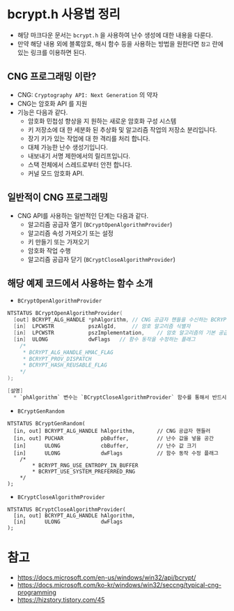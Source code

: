 # bcrypt.h 사용법 정리

* 해당 마크다운 문서는 `bcrypt.h` 을 사용하여 난수 생성에 대한 내용을 다룬다. 
* 만약 해당 내용 외에 블록암호, 해시 함수 등을 사용하는 방법을 원한다면 `참고` 란에 있는 링크를 이용하면 된다.  

## CNG 프로그래밍 이란?

* CNG: `Cryptography API: Next Generation` 의 약자
* CNG는 암호화 API 를 지원
* 기능은 다음과 같다.
  * 암호화 민첩성 향상을 지 원하는 새로운 암호화 구성 시스템
  * 키 저장소에 대 한 세분화 된 추상화 및 알고리즘 작업의 저장소 분리입니다.
  * 장기 키가 있는 작업에 대 한 격리를 처리 합니다.
  * 대체 가능한 난수 생성기입니다.
  * 내보내기 서명 제한에서의 릴리프입니다.
  * 스택 전체에서 스레드로부터 안전 합니다.
  * 커널 모드 암호화 API.

## 일반적이 CNG 프로그래밍

* CNG API를 사용하는 일반적인 단계는 다음과 같다. 
  * 알고리즘 공급자 열기 (`BCryptOpenAlgorithmProvider`)
  * 알고리즘 속성 가져오기 또는 설정
  * 키 만들기 또는 가져오기
  * 암호화 작업 수행
  * 알고리즘 공급자 닫기 (`BCryptCloseAlgorithmProvider`)

## 해당 예제 코드에서 사용하는 함수 소개

* `BCryptOpenAlgorithmProvider`
```c
NTSTATUS BCryptOpenAlgorithmProvider(
  [out] BCRYPT_ALG_HANDLE *phAlgorithm, // CNG 공급자 핸들을 수신하는 BCRYPT_ALG_HANDLE 변수에 대한 포인터
  [in]  LPCWSTR           pszAlgId,     // 암호 알고리즘 식별자
  [in]  LPCWSTR           pszImplementation,    // 암호 알고리즘의 기본 공급자
  [in]  ULONG             dwFlags   // 함수 동작을 수정하는 플래그 
    /*
     * BCRYPT_ALG_HANDLE_HMAC_FLAG
     * BCRYPT_PROV_DISPATCH
     * BCRYPT_HASH_REUSABLE_FLAG
    */
);

[설명]
  * `phAlgorithm` 변수는 `BCryptCloseAlgorithmProvider` 함수를 통해서 반드시 close 시켜줘야 한다.
```
* `BCryptGenRandom`
```
NTSTATUS BCryptGenRandom(
  [in, out] BCRYPT_ALG_HANDLE hAlgorithm,       // CNG 공급자 핸들러
  [in, out] PUCHAR            pbBuffer,         // 난수 값을 넣을 공간
  [in]      ULONG             cbBuffer,         // 난수 값 크기
  [in]      ULONG             dwFlags           // 함수 동작 수정 플래그
    /*
        * BCRYPT_RNG_USE_ENTROPY_IN_BUFFER
        * BCRYPT_USE_SYSTEM_PREFERRED_RNG
    */
);
```
* `BCryptCloseAlgorithmProvider`
```
NTSTATUS BCryptCloseAlgorithmProvider(
  [in, out] BCRYPT_ALG_HANDLE hAlgorithm,
  [in]      ULONG             dwFlags
);
```

# 참고 

* https://docs.microsoft.com/en-us/windows/win32/api/bcrypt/ 
* https://docs.microsoft.com/ko-kr/windows/win32/seccng/typical-cng-programming
* https://hizstory.tistory.com/45